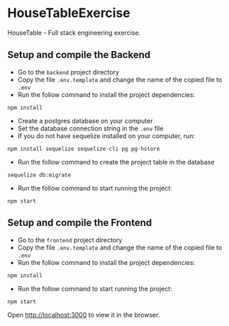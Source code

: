 # HouseTableExercise
HouseTable - Full stack engineering exercise.

## Setup and compile the Backend
- Go to the `backend` project directory
- Copy the file `.env.template` and change the name of the copied file to `.env`
- Run the follow command to install the project dependencies:

```
npm install
```

- Create a postgres database on your computer
- Set the database connection string in the `.env` file
- If you do not have sequelize installed on your computer, run:

```
npm install sequelize sequelize-cli pg pg-hstore
```

- Run the follow command to create the project table in the database

```
sequelize db:migrate
```

- Run the follow command to start running the project:

```
npm start
```

## Setup and compile the Frontend
- Go to the `frontend` project directory
- Copy the file `.env.template` and change the name of the copied file to `.env`
- Run the follow command to install the project dependencies:

```
npm install
```

- Run the follow command to start running the project:

```
npm start
```

Open [http://localhost:3000](http://localhost:3000) to view it in the browser.
